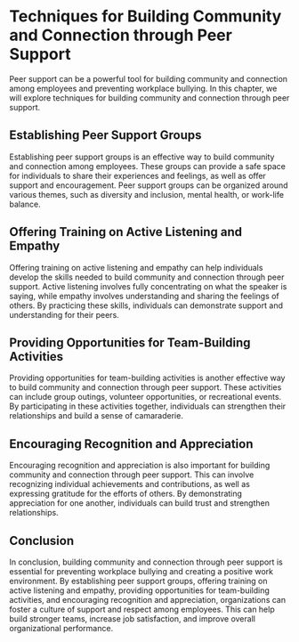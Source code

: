 # Techniques for Building Community and Connection through Peer Support

Peer support can be a powerful tool for building community and connection among employees and preventing workplace bullying. In this chapter, we will explore techniques for building community and connection through peer support.

Establishing Peer Support Groups
--------------------------------

Establishing peer support groups is an effective way to build community and connection among employees. These groups can provide a safe space for individuals to share their experiences and feelings, as well as offer support and encouragement. Peer support groups can be organized around various themes, such as diversity and inclusion, mental health, or work-life balance.

Offering Training on Active Listening and Empathy
-------------------------------------------------

Offering training on active listening and empathy can help individuals develop the skills needed to build community and connection through peer support. Active listening involves fully concentrating on what the speaker is saying, while empathy involves understanding and sharing the feelings of others. By practicing these skills, individuals can demonstrate support and understanding for their peers.

Providing Opportunities for Team-Building Activities
----------------------------------------------------

Providing opportunities for team-building activities is another effective way to build community and connection through peer support. These activities can include group outings, volunteer opportunities, or recreational events. By participating in these activities together, individuals can strengthen their relationships and build a sense of camaraderie.

Encouraging Recognition and Appreciation
----------------------------------------

Encouraging recognition and appreciation is also important for building community and connection through peer support. This can involve recognizing individual achievements and contributions, as well as expressing gratitude for the efforts of others. By demonstrating appreciation for one another, individuals can build trust and strengthen relationships.

Conclusion
----------

In conclusion, building community and connection through peer support is essential for preventing workplace bullying and creating a positive work environment. By establishing peer support groups, offering training on active listening and empathy, providing opportunities for team-building activities, and encouraging recognition and appreciation, organizations can foster a culture of support and respect among employees. This can help build stronger teams, increase job satisfaction, and improve overall organizational performance.
